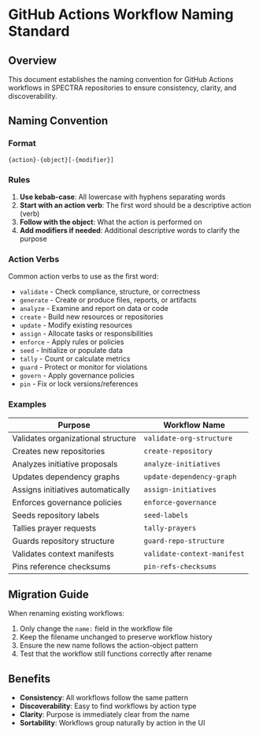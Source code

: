 # GitHub Actions Workflow Naming Standard

## Overview

This document establishes the naming convention for GitHub Actions workflows in SPECTRA repositories to ensure consistency, clarity, and discoverability.

## Naming Convention

### Format
```
{action}-{object}[-{modifier}]
```

### Rules

1. **Use kebab-case**: All lowercase with hyphens separating words
2. **Start with an action verb**: The first word should be a descriptive action (verb)
3. **Follow with the object**: What the action is performed on
4. **Add modifiers if needed**: Additional descriptive words to clarify the purpose

### Action Verbs

Common action verbs to use as the first word:

- `validate` - Check compliance, structure, or correctness
- `generate` - Create or produce files, reports, or artifacts
- `analyze` - Examine and report on data or code
- `create` - Build new resources or repositories
- `update` - Modify existing resources
- `assign` - Allocate tasks or responsibilities
- `enforce` - Apply rules or policies
- `seed` - Initialize or populate data
- `tally` - Count or calculate metrics
- `guard` - Protect or monitor for violations
- `govern` - Apply governance policies
- `pin` - Fix or lock versions/references

### Examples

| Purpose | Workflow Name |
|---------|---------------|
| Validates organizational structure | `validate-org-structure` |
| Creates new repositories | `create-repository` |
| Analyzes initiative proposals | `analyze-initiatives` |
| Updates dependency graphs | `update-dependency-graph` |
| Assigns initiatives automatically | `assign-initiatives` |
| Enforces governance policies | `enforce-governance` |
| Seeds repository labels | `seed-labels` |
| Tallies prayer requests | `tally-prayers` |
| Guards repository structure | `guard-repo-structure` |
| Validates context manifests | `validate-context-manifest` |
| Pins reference checksums | `pin-refs-checksums` |

## Migration Guide

When renaming existing workflows:

1. Only change the `name:` field in the workflow file
2. Keep the filename unchanged to preserve workflow history
3. Ensure the new name follows the action-object pattern
4. Test that the workflow still functions correctly after rename

## Benefits

- **Consistency**: All workflows follow the same pattern
- **Discoverability**: Easy to find workflows by action type
- **Clarity**: Purpose is immediately clear from the name
- **Sortability**: Workflows group naturally by action in the UI